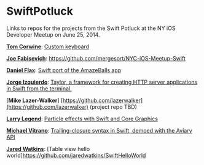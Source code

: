 SwiftPotluck
============

Links to repos for the projects from the Swift Potluck at the NY iOS Developer Meetup on June 25, 2014.

[**Tom Corwine**](https://twitter.com/tomcorwine): [Custom keyboard](https://github.com/TomCorwine/BigKeyboard-iOS)

[**Joe Fabisevich**](https://twitter.com/mergesort): https://github.com/mergesort/NYC-iOS-Meetup-Swift

[**Daniel Flax**](https://twitter.com/flaxman): [Swift port of the AmazeBalls app](https://github.com/dflax/amazeballs/tree/swift-conversion)

[**Jorge Izquierdo**](https://twitter.com/izqui9): [Taylor, a framework for creating HTTP server applications in Swift from the terminal.](https://github.com/izqui/Taylor)

[**Mike Lazer-Walker**] [https://github.com/lazerwalker](https://github.com/lazerwalker) (project repo TBD)

[**Larry Legend**](https://twitter.com/larrylegend): [Particle effects with Swift and Core Graphics](https://github.com/houseoflegend/SwirlingBalls)

[**Michael Vitrano**](https://twitter.com/michaelvitrano): [Trailing-closure syntax in Swift, demoed with the Aviary API](https://github.com/michaelvitrano/SwiftAviaryDemo)

[**Jared Watkins**](https://twitter.com/jaredwatkins): [Table view hello world]https://github.com/jaredwatkins/SwiftHelloWorld